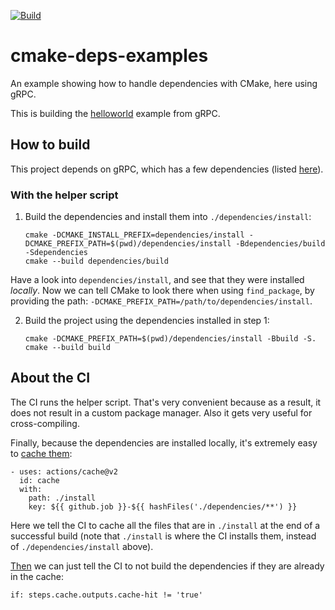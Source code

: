 [![Build](https://github.com/acarg/cmake-deps-example-grpc/actions/workflows/main.yml/badge.svg)](https://github.com/acarg/cmake-deps-example-grpc/actions/workflows/main.yml)

# cmake-deps-examples
An example showing how to handle dependencies with CMake, here using gRPC.

This is building the [helloworld](https://github.com/grpc/grpc/tree/master/examples/cpp/helloworld)
example from gRPC.

## How to build

This project depends on gRPC, which has a few dependencies (listed
[here](dependencies/)).

### With the helper script

1. Build the dependencies and install them into `./dependencies/install`:

    ```
    cmake -DCMAKE_INSTALL_PREFIX=dependencies/install -DCMAKE_PREFIX_PATH=$(pwd)/dependencies/install -Bdependencies/build -Sdependencies
    cmake --build dependencies/build
    ```

Have a look into `dependencies/install`, and see that they were installed
_locally_. Now we can tell CMake to look there when using `find_package`,
by providing the path: `-DCMAKE_PREFIX_PATH=/path/to/dependencies/install`.

2. Build the project using the dependencies installed in step 1:

    ```
    cmake -DCMAKE_PREFIX_PATH=$(pwd)/dependencies/install -Bbuild -S.
    cmake --build build
    ```

## About the CI

The CI runs the helper script. That's very convenient because as a result,
it does not result in a custom package manager. Also it gets very useful
for cross-compiling.

Finally, because the dependencies are installed locally, it's extremely
easy to [cache them](.github/workflows/main.yml#L24-L28):

```
- uses: actions/cache@v2
  id: cache
  with:
    path: ./install
    key: ${{ github.job }}-${{ hashFiles('./dependencies/**') }}
```

Here we tell the CI to cache all the files that are in `./install` at the
end of a successful build (note that `./install` is where the CI installs
them, instead of `./dependencies/install` above).

[Then](.github/workflows/main.yml#L30)
we can just tell the CI to not build the dependencies if they are
already in the cache:

```
if: steps.cache.outputs.cache-hit != 'true'
```
